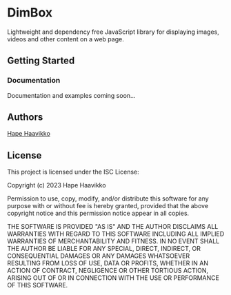 # DimBox

Lightweight and dependency free JavaScript library for displaying images, videos and other content on a web page.

## Getting Started

### Documentation

Documentation and examples coming soon...

## Authors

[Hape Haavikko](https://github.com/hphaavikko)

## License

This project is licensed under the ISC License:

Copyright (c) 2023 Hape Haavikko

Permission to use, copy, modify, and/or distribute this software for any purpose with or without fee is hereby granted, provided that the above copyright notice and this permission notice appear in all copies.

THE SOFTWARE IS PROVIDED "AS IS" AND THE AUTHOR DISCLAIMS ALL WARRANTIES WITH REGARD TO THIS SOFTWARE INCLUDING ALL IMPLIED WARRANTIES OF MERCHANTABILITY AND FITNESS. IN NO EVENT SHALL THE AUTHOR BE LIABLE FOR ANY SPECIAL, DIRECT, INDIRECT, OR CONSEQUENTIAL DAMAGES OR ANY DAMAGES WHATSOEVER RESULTING FROM LOSS OF USE, DATA OR PROFITS, WHETHER IN AN ACTION OF CONTRACT, NEGLIGENCE OR OTHER TORTIOUS ACTION, ARISING OUT OF OR IN CONNECTION WITH THE USE OR PERFORMANCE OF THIS SOFTWARE.